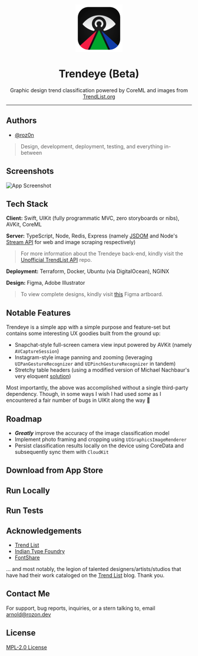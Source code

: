 <p align="center" width="100%">
    <img width="128px" height="128px" src="./README-Icon.png"> 
</p>

<h1 align="center">Trendeye (Beta)</h1>

<p align="center" width="100%">
    Graphic design trend classification powered by CoreML and images from <a href="https://www.trendlist.org">TrendList.org</a>
</p>

---

## Authors

- [@roz0n](https://www.linkedin.com/in/rozon)

> Design, development, deployment, testing, and everything in-between

## Screenshots

![App Screenshot](https://via.placeholder.com/468x300?text=App+Screenshot+Here)

## Tech Stack

**Client:** Swift, UIKit (fully programmatic MVC, zero storyboards or nibs), AVKit, CoreML

**Server:** TypeScript, Node, Redis, Express (namely [JSDOM](https://github.com/jsdom/jsdom) and Node's [Stream API](https://nodejs.org/api/stream.html#stream_stream) for web and image scraping respectively)

> For more information about the Trendeye back-end, kindly visit the [Unofficial TrendList API](https://github.com/roz0n/trendlist-api) repo.

**Deployment:** Terraform, Docker, Ubuntu (via DigitalOcean), NGINX

**Design:** Figma, Adobe Illustrator

> To view complete designs, kindly visit [this](https://www.figma.com/file/yb2EerWCmNrCjhuYVYR150/TRENDEYE-iOS-App?node-id=321%3A582) Figma artboard.

## Notable Features

Trendeye is a simple app with a simple purpose and feature-set but contains some interesting UX goodies built from the ground up:

- Snapchat-style full-screen camera view input powered by AVKit (namely `AVCaptureSession`)
- Instagram-style image panning and zooming (leveraging `UIPanGestureRecognizer` and `UIPinchGestureRecognizer` in tandem)
- Stretchy table headers (using a modified version of Michael Nachbaur's very eloquent [solution](https://nachbaur.com/2020/05/06/stretchable-tableview-header/))

Most importantly, the above was accomplished without a single third-party dependency. Though, in some ways I wish I had used _some_ as I encountered a fair number of bugs in UIKit along the way 🌝

## Roadmap

- **_Greatly_** improve the accuracy of the image classification model
- Implement photo framing and cropping using `UIGraphicsImageRenderer`
- Persist classification results locally on the device using CoreData and subsequently sync them with `CloudKit`

## Download from App Store

## Run Locally

## Run Tests

## Acknowledgements

- [Trend List](https://www.trendlist.org/)
- [Indian Type Foundry](https://www.indiantypefoundry.com/)
- [FontShare](https://www.fontshare.com/)

... and most notably, the legion of talented designers/artists/studios that have had their work cataloged on the [Trend List](https://www.trendlist.org) blog. Thank you.

## Contact Me

For support, bug reports, inquiries, or a stern talking to, email arnold@rozon.dev

## License

[MPL-2.0 License](https://choosealicense.com/licenses/mpl-2.0/)
